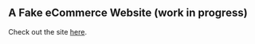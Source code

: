 ## A Fake eCommerce Website (work in progress)

Check out the site [here](http://ec2-54-191-154-64.us-west-2.compute.amazonaws.com/).
